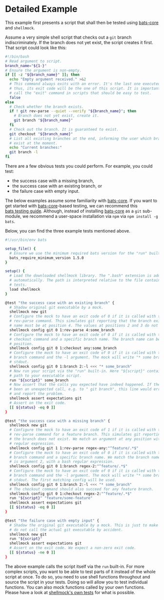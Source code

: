 <!---
  Copyright (c) 2022 - for information on the respective copyright owner
  see the NOTICE file or the repository
  https://github.com/boschresearch/shellmock

  Licensed under the Apache License, Version 2.0 (the "License"); you may not
  use this file except in compliance with the License. You may obtain a copy of
  the License at

    http://www.apache.org/licenses/LICENSE-2.0

  Unless required by applicable law or agreed to in writing, software
  distributed under the License is distributed on an "AS IS" BASIS, WITHOUT
  WARRANTIES OR CONDITIONS OF ANY KIND, either express or implied. See the
  License for the specific language governing permissions and limitations under
  the License.
-->

# Detailed Example

This example first presents a script that shall then be tested using [bats-core]
and `shellmock`.

Assume a very simple shell script that checks out a `git` branch
indiscriminately.
If the branch does not yet exist, the script creates it first.
That script could look like this:

```bash
#!/bin/bash
# Read argument to script.
branch_name="${1-}"
# Ensure the argument is non-empty.
if [[ -z "${branch_name}" ]]; then
  echo "Empty argument received." >&2
  # This command always exits with an error. It's the last one executed and,
  # thus, its exit code will be the one of this script. It is important not to
  # call the "exit" command in scripts that should be easy to test.
  false
else
  # Check whether the branch exists.
  if ! git rev-parse --quiet --verify "${branch_name}"; then
    # Branch does not yet exist, create it.
    git branch "${branch_name}"
  fi
  # Check out the branch. It is guaranteed to exist.
  git checkout "${branch_name}"
  # List all existing branches at the end, informing the user which branches
  # exist at the moment.
  echo "Current branches:"
  git branch -l
fi
```

There are a few obvious tests you could perform.
For example, you could test:

- the success case with a missing branch,
- the success case with an existing branch, or
- the failure case with empty input.

The below examples assume some familiarity with [bats-core].
If you want to get started with [bats-core]-based testing, we can recommend this
[bats testing guide][bats-guide].
Although, instead of installing [bats-core] as a `git` sub-module, we recommend
a user-space installation via `npm` via `npm install -g bats`.

Below, you can find the three example tests mentioned above.

```bash
#!/usr/bin/env bats

setup_file() {
  # Ensure we use the minimum required bats version for the "run" built-in.
  bats_require_minimum_version 1.5.0
}

setup() {
  # Load the downloaded shellmock library. The ".bash" extension is added
  # automatically. The path is interpreted relative to the file containing the
  # tests.
  load shellmock
}

@test "the success case with an existing branch" {
  # Shadow original git executable by a mock.
  shellmock new git
  # Configure the mock to have an exit code of 0 if it is called with the
  # rev-parse command. This simulates git reporting that the branch exists. The
  # name must be at position 4. The values at positions 2 and 3 do not matter.
  shellmock config git 0 1:rev-parse 4:some_branch
  # Configure the mock to have an exit code of 0 if it is called with the
  # checkout command and a specific branch name. The branch name can be at any
  # position.
  shellmock config git 0 1:checkout any:some_branch
  # Configure the mock to have an exit code of 0 if it is called with the
  # branch command and the -l argument. The mock will write "* some branch" to
  # stdout.
  shellmock config git 0 1:branch 2:-l <<< "* some_branch"
  # Now run your script via the "run" built-in. Here "${script}" contains the
  # path to your executable script.
  run "${script}" some_branch
  # Now assert that the calls you expected have indeed happened. If there had
  # been an unexpected call, e.g. to " git branch", this line would error out
  # and report the problem.
  shellmock assert expectations git
  # Assert on the exit code.
  [[ ${status} -eq 0 ]]
}

@test "the success case with a missing branch" {
  shellmock new git
  # Configure the mock to have an exit code of 1 if it is called with the
  # rev-parse command for a feature branch. This simulates git reporting that
  # the branch does not exist. We match an argument at any position with a bash
  # regular expression.
  shellmock config git 1 1:rev-parse regex-any:"^feature/.*$"
  # Configure the mock to have an exit code of 0 if it is called with the
  # branch command and a specific branch name. We match the branch name, which
  # is argument 2, with a bash regular expression.
  shellmock config git 0 1:branch regex-2:"^feature/.*$"
  # Configure the mock to have an exit code of 0 if it is called with the
  # branch command and the -l argument. The mock will write "* some branch" to
  # stdout. The first matching config will be used.
  shellmock config git 0 1:branch 2:-l <<< "* some_branch"
  # The checkout command should also succeed for any feature branch.
  shellmock config git 0 1:checkout regex-2:"^feature/.*$"
  run "${script}" "feature/some-feature"
  shellmock assert expectations git
  [[ ${status} -eq 0 ]]
}

@test "the failure case with empty input" {
  # Shadow the original git executable by a mock. This is just to make sure we
  # do not call the actual git executable by accident.
  shellmock new git
  run "${script}"
  shellmock assert expectations git
  # Assert on the exit code. We expect a non-zero exit code.
  [[ ${status} -ne 0 ]]
}
```

The above example calls the script itself via the `run` built-in.
For more complex scripts, you want to be able to test parts of it instead of the
whole script at once.
To do so, you need to use shell functions throughout and source the script in
your tests.
Doing so will allow you to test individual functions.
You can also mock functions called by your own functions.
Please have a look at [shellmock's own tests][shellmock-tests] for what is
possible.

[bats-core]: https://bats-core.readthedocs.io/ "bats core website"
[bats-guide]: https://bats-core.readthedocs.io/en/stable/tutorial.html "bats guide"
[shellmock-tests]: ../tests/main.bats "shellmock tests"
